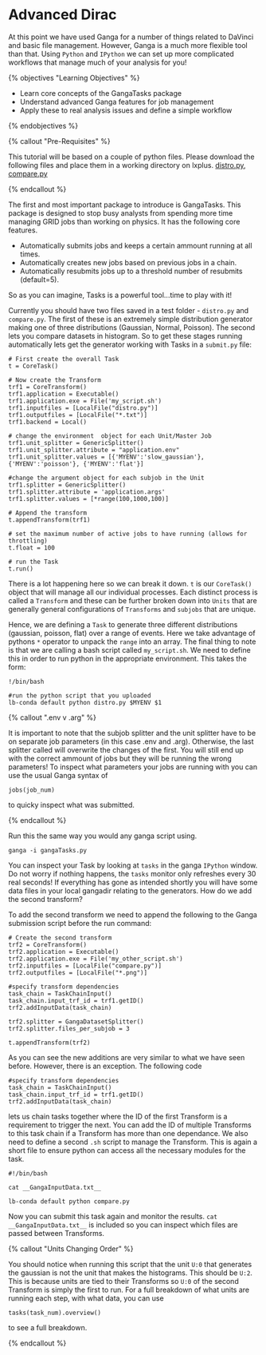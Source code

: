 # Advanced Dirac

At this point we have used Ganga for a number of things related to DaVinci and basic file management. However, Ganga is a much more flexible tool than that. Using `Python` and `IPython` we can set up more complicated workflows that manage much of your analysis for you!

{% objectives "Learning Objectives" %}

* Learn core concepts of the GangaTasks package
* Understand advanced Ganga features for job management
* Apply these to real analysis issues and define a simple workflow

{% endobjectives %}

{% callout "Pre-Requisites" %} 

This tutorial will be based on a couple of python files. Please download the following files and place them in a working directory on lxplus. [distro.py](code/advanced-dirac/distro.py), [compare.py](code/advanced-dirac/compare.py)

{% endcallout %}

The first and most important package to introduce is GangaTasks. This package is designed to stop busy analysts from spending more time managing GRID jobs than working on physics. It has the following core features.

* Automatically submits jobs and keeps a certain ammount running at all times.
* Automatically creates new jobs based on previous jobs in a chain.
* Automatically resubmits jobs up to a threshold number of resubmits (default=5).

So as you can imagine, Tasks is a powerful tool...time to play with it!

Currently you should have two files saved in a test folder - `distro.py` and `compare.py`. The first of these is an extremely simple distribution generator making one of three distributions (Gaussian, Normal, Poisson). The second lets you compare datasets in  histogram. So to get these stages running automatically lets get the generator working with Tasks in a `submit.py` file:

```
# First create the overall Task
t = CoreTask()

# Now create the Transform
trf1 = CoreTransform()
trf1.application = Executable()
trf1.application.exe = File('my_script.sh')
trf1.inputfiles = [LocalFile("distro.py")]
trf1.outputfiles = [LocalFile("*.txt")]
trf1.backend = Local()

# change the environment  object for each Unit/Master Job
trf1.unit_splitter = GenericSplitter()
trf1.unit_splitter.attribute = "application.env"
trf1.unit_splitter.values = [{'MYENV':'slow_gaussian'}, {'MYENV':'poisson'}, {'MYENV':'flat'}]

#change the argument object for each subjob in the Unit
trf1.splitter = GenericSplitter()
trf1.splitter.attribute = 'application.args'
trf1.splitter.values = [*range(100,1000,100)]

# Append the transform
t.appendTransform(trf1)

# set the maximum number of active jobs to have running (allows for throttling)
t.float = 100

# run the Task
t.run()
```

There is a lot happening here so we can break it down. `t` is our `CoreTask()` object that will manage all our individual processes. Each distinct process is called a `Transform` and these can be further broken down into `Units` that are generally general configurations of `Transforms` and `subjobs` that are unique.

Hence, we are defining a `Task` to generate three different distributions (gaussian, poisson, flat) over a range of events. Here we take advantage of pythons `*` operator to unpack the `range` into an array. The final thing to note is that we are calling a bash script called `my_script.sh`. We need to define this in order to run python in the appropriate environment. This takes the form:

```
!/bin/bash

#run the python script that you uploaded
lb-conda default python distro.py $MYENV $1

``` 

{% callout ".env v .arg" %} 

It is important to note that the subjob splitter and the unit splitter have to be on separate job parameters (in this case .env and .arg). Otherwise, the last splitter called will overwrite the changes of the first. You will still end up with the correct ammount of jobs but they will be running the wrong parameters! To inspect what parameters your jobs are running with you can use the usual Ganga syntax of
```
jobs(job_num) 
```
to quicky inspect what was submitted.

{% endcallout %}

Run this the same way you would any ganga script using.
```
ganga -i gangaTasks.py
```

You can inspect your Task by looking at `tasks` in the ganga `IPython` window. Do not worry if nothing happens, the `tasks` monitor only refreshes every 30 real seconds! If everything has gone as intended shortly you will have some data files in your local gangadir relating to the generators. How do we add the second transform?

To add the second transform we need to append the following to the Ganga submission script before the run command:

```
# Create the second transform
trf2 = CoreTransform()
trf2.application = Executable()
trf2.application.exe = File('my_other_script.sh')
trf2.inputfiles = [LocalFile("compare.py")]
trf2.outputfiles = [LocalFile("*.png")]

#specify transform dependencies
task_chain = TaskChainInput()
task_chain.input_trf_id = trf1.getID()
trf2.addInputData(task_chain)

trf2.splitter = GangaDatasetSplitter()
trf2.splitter.files_per_subjob = 3

t.appendTransform(trf2)
```

As you can see the new additions are very similar to what we have seen before. However, there is an exception. The following code

```
#specify transform dependencies
task_chain = TaskChainInput()
task_chain.input_trf_id = trf1.getID()
trf2.addInputData(task_chain)
```

lets us chain tasks together where the ID of the first Transform is a requirement to trigger the next. You can add the ID of multiple Transforms to this task chain if a Transform has more than one dependance. We also need to define a second `.sh` script to manage the Transform. This is again a short file to ensure python can access all the necessary modules for the task.

```
#!/bin/bash

cat __GangaInputData.txt__

lb-conda default python compare.py

```

Now you can submit this task again and monitor the results. `cat __GangaInputData.txt__` is included so you can inspect which files are passed between Transforms.

{% callout "Units Changing Order" %} 

You should notice when running this script that the unit `U:0` that generates the gaussian is not the unit that makes the histograms. This should be `U:2`. This is because units are tied to their Transforms so `U:0` of the second Transform is simply the first to run. For a full breakdown of what units are running each step, with what data, you can use

```
tasks(task_num).overview()
```

to see a full breakdown.

{% endcallout %}
